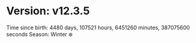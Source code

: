 # Version: v12.3.5
Time since birth: 4480 days, 107521 hours, 6451260 minutes, 387075600 seconds
Season: Winter ❄️
